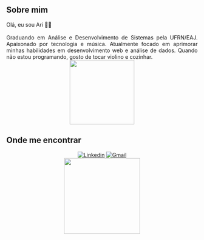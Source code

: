 ## Sobre mim
<div align= "justify">
Olá, eu sou Ari 👋🏽
</br></br>
Graduando em Análise e Desenvolvimento de Sistemas pela UFRN/EAJ. Apaixonado por tecnologia e música.  Atualmente focado em aprimorar minhas habilidades em desenvolvimento web e análise de dados. Quando não estou programando, gosto de tocar violino e cozinhar.
</div>


<div align="center">
  <img height="170em" src="https://github-readme-stats.vercel.app/api?username=arimateia-souza&show_icons=true&theme=dark&include_all_commits=true&count_private=true"/>
</div>

## Onde me encontrar
<div align="center">   
   
   [![Linkedin](https://img.shields.io/badge/LinkedIn-0077B5?style=for-the-badge&logo=linkedin&logoColor=white)](https://www.linkedin.com/in/arimat%C3%A9ia-souza-402a8819a/)
   [![Gmail](https://img.shields.io/badge/Gmail-D14836?style=for-the-badge&logo=gmail&logoColor=white)](mailto:email.arisantos@gmail.com)
   </br>
   <img height="200em" src="https://github-readme-stats.vercel.app/api/top-langs/?username=arimateia-souza&layout=compact&langs_count=7&theme=dark"/>
</div>

